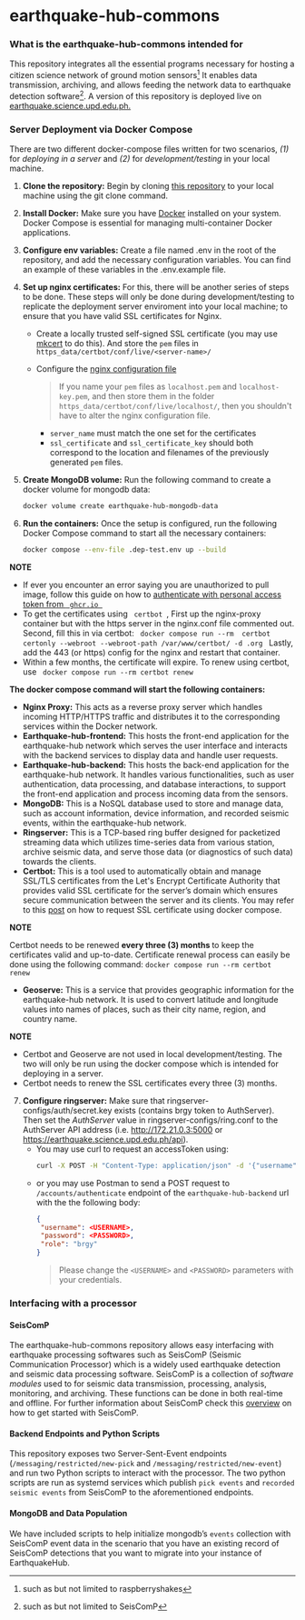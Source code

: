 earthquake-hub-commons
=======================

### What is the earthquake-hub-commons intended for
This repository integrates all the essential programs necessary for hosting a citizen science network of ground motion sensors[^1]  It enables data transmission, archiving, and allows feeding the network data to earthquake detection software[^2].
A version of this repository is deployed live on <a href="https://earthquake.science.upd.edu.ph" target="_blank">earthquake.science.upd.edu.ph.</a>


[^1]: such as but not limited to raspberryshakes
[^2]: such as but not limited to SeisComP

### Server Deployment via Docker Compose
There are two different docker-compose files written for two scenarios, *(1)* for *deploying in a server* and *(2)* for *development/testing* in your local machine.
1. **Clone the repository:** Begin by cloning <a href="https://github.com/UPRI-earthquake/earthquake-hub-commons.git" target="_blank">this repository</a> to your local machine using the git clone command.

2. **Install Docker:** Make sure you have <a href="https://docs.docker.com/get-docker/" target="_blank">Docker</a> installed on your system. Docker Compose is essential for managing multi-container Docker applications.
3. **Configure env variables:** Create a file named .env in the root of the repository, and add the necessary configuration variables. You can find an example of these variables in the .env.example file.
4. **Set up nginx certificates:** For this, there will be another series of steps to be done. These steps will only be done during development/testing to replicate the deployment server enviroment into your local machine; to ensure that you have valid SSL certificates for Nginx.
    - Create a locally trusted self-signed SSL certificate (you may use <a href="https://www.howtoforge.com/how-to-create-locally-trusted-ssl-certificates-with-mkcert-on-ubuntu/" target="_blank">mkcert</a> to do this). And store the `pem` files in `https_data/certbot/conf/live/<server-name>/`
    - Configure the <a href="https_data/nginx.dep-test.d/nginx.dep-test.conf" target="_blank">nginx configuration file</a>

        > If you name your `pem` files as `localhost.pem` and `localhost-key.pem`, and then store them in the folder `https_data/certbot/conf/live/localhost/`, then you shouldn't have to alter the nginx configuration file.
        * `server_name` must match the one set for the certificates
        * `ssl_certificate` and `ssl_certificate_key` should both correspond to the location and filenames of the previously generated `pem` files.
5. **Create MongoDB volume:** Run the following command to create a docker volume for mongodb data:
    ```bash
    docker volume create earthquake-hub-mongodb-data
    ```
6. **Run the containers:** Once the setup is configured, run the following Docker Compose command to start all the necessary containers:
    ```bash
    docker compose --env-file .dep-test.env up --build
    ```

<div class="rst-content note">
  <p class="rst-content admonition-title">
    <b> NOTE </b>
    </p>
    <body class="rst-content admonition">
        <ul>
            <li> If ever you encounter an error saying you are unauthorized to pull image, follow this guide on how to <a href="https://docs.github.com/en/packages/working-with-a-github-packages-registry/working-with-the-container-registry#authenticating-with-a-personal-access-token-classic" target="_blank">authenticate with personal access token from <code> ghcr.io </code> </a> </li>
            <li> To get the certificates using <code> certbot </code>, First up the nginx-proxy container but with the https server in the nginx.conf file commented out. Second, fill this in via certbot: <code> docker compose run --rm  certbot certonly --webroot --webroot-path /var/www/certbot/ -d <your-webapp-url>.org </code> Lastly, add the 443 (or https) config for the nginx and restart that container.</li>
            <li>  Within a few months, the certificate will expire. To renew using certbot, use <code> docker compose run --rm certbot renew </code>
            </li>
        </ul>
    </body>
</div>


**The docker compose command will start the following containers:**

- **Nginx Proxy:** This acts as a reverse proxy server which handles incoming HTTP/HTTPS traffic and distributes it to the corresponding services within the Docker network.
- **Earthquake-hub-frontend:** This hosts the front-end application for the earthquake-hub network which serves the user interface and interacts with the backend services to display data and handle user requests.
- **Earthquake-hub-backend:** This hosts the back-end application for the earthquake-hub network. It handles various functionalities, such as user authentication, data processing, and database interactions, to support the front-end application and process incoming data from the sensors.
- **MongoDB:** This is a NoSQL database used to store and manage data, such as account information, device information, and recorded seismic events, within the earthquake-hub network.
- **Ringserver:** This is a TCP-based ring buffer designed for packetized streaming data which utilizes time-series data from various station, archive seismic data, and serve those data (or diagnostics of such data) towards the clients.
- **Certbot:** This is a tool used to automatically obtain and manage SSL/TLS certificates from the Let's Encrypt Certificate Authority that provides valid SSL certificate for the server’s domain which ensures secure communication between the server and its clients. You may refer to this [post](https://mindsers.blog/post/https-using-nginx-certbot-docker/) on how to request SSL certificate using docker compose.
<div class="rst-content note">
  <p class="rst-content admonition-title">
    <b> NOTE </b>
    </p>
    <p>
    <body class="rst-content admonition">
        Certbot needs to be renewed <b> every three (3) months </b> to keep the certificates valid and up-to-date. Certificate renewal process can easily be done using the following command:
        <code>docker compose run --rm certbot renew</code>
    </body>
    </p>
</div>

- **Geoserve:** This is a service that provides geographic information for the earthquake-hub network. It is used to convert latitude and longitude values into names of places, such as their city name, region, and country name.
<div class="rst-content note">
  <p class="rst-content admonition-title">
    <b> NOTE </b>
    </p>
    <body class="rst-content admonition">
        <ul>
        <li> Certbot and Geoserve are not used in local development/testing. The two will only be run using the docker compose which is intended for deploying in a server. </li>
        <li> Certbot needs to renew the SSL certificates every three (3) months. </li>
        </ul>
    </body>
</div>



7. **Configure ringserver:** Make sure that ringserver-configs/auth/secret.key exists (contains brgy token to AuthServer). Then set the *AuthServer* value in ringserver-configs/ring.conf to the AuthServer API address (i.e. http://172.21.0.3:5000 or https://earthquake.science.upd.edu.ph/api).
   - You may use curl to request an accessToken using:
     ```bash
     curl -X POST -H "Content-Type: application/json" -d '{"username": "<USERNAME>","password": "<PASSWORD>","role": "brgy"}' https://<EARTHQUAKE-HUB-BACKEND-URL>/accounts/authenticate
     ```
   - or you may use Postman to send a POST request to `/accounts/authenticate` endpoint of the `earthquake-hub-backend` url with the the following body:
       ```json
       {
        "username": <USERNAME>,
        "password": <PASSWORD>,
        "role": "brgy"
       }
       ```
       > Please change the `<USERNAME>` and `<PASSWORD>` parameters with your credentials.

### Interfacing with a processor
#### SeisComP
The earthquake-hub-commons repository allows easy interfacing with earthquake processing softwares such as SeisComP (Seismic Communication Processor) which is a widely used earthquake detection  and seismic data processing software.
SeisComP is a collection of *software modules* used to for seismic data transmission, processing, analysis, monitoring, and archiving. These functions can be done in both real-time and offline.
For further information about SeisComP check this <a href="https://www.seiscomp.de/doc/index.html" target="_blank">overview</a> on how to get started with SeisComP.

#### Backend Endpoints and Python Scripts
This repository exposes two Server-Sent-Event endpoints (`/messaging/restricted/new-pick` and `/messaging/restricted/new-event`) and run two Python scripts to interact with the processor. The two python scripts are run as systemd services which publish `pick events` and `recorded seismic events` from SeisComP to the aforementioned endpoints.

#### MongoDB and Data Population
We have included scripts to help initialize mongodb’s `events` collection with SeisComP event data in the scenario that you have an existing record of SeisComP detections that you want to migrate into your instance of EarthquakeHub.
